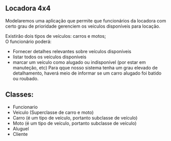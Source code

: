 ## Locadora 4x4

Modelaremos uma aplicação que permite que funcionários da locadora com certo grau de prioridade gerenciem os veiculos disponíveis para locação. 

Existirâo dois tipos de veículos: carros e motos;   
O funcionário poderá:
- Fornecer detalhes relevantes sobre veículos disponíveis   
- listar todos os veículos disponíveis   
- marcar um veículo como alugado ou indisponível (por estar em manuteção, etc)
Para qque nosso sistema tenha um grau elevado de detalhamento, haverá meio de informar se um carro alugado foi batido ou roubado.

## Classes:
  - Funcionario
  - Veiculo (Superclasse de carro e moto)
  - Carro (é um tipo de veículo, portanto subclasse de veículo)
  - Moto (é um tipo de veículo, portanto subclasse de veículo)
  - Aluguel
  - Cliente
